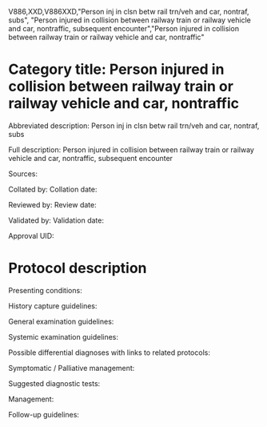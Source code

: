 V886,XXD,V886XXD,"Person inj in clsn betw rail trn/veh and car, nontraf, subs", "Person injured in collision between railway train or railway vehicle and car, nontraffic, subsequent encounter","Person injured in collision between railway train or railway vehicle and car, nontraffic"
# Category title: Person injured in collision between railway train or railway vehicle and car, nontraffic

Abbreviated description: Person inj in clsn betw rail trn/veh and car, nontraf, subs

Full description: Person injured in collision between railway train or railway vehicle and car, nontraffic, subsequent encounter

Sources:

Collated by:
Collation date:

Reviewed by:
Review date:

Validated by:
Validation date:

Approval UID:

# Protocol description

Presenting conditions:

History capture guidelines:

General examination guidelines:

Systemic examination guidelines:

Possible differential diagnoses with links to related protocols:

Symptomatic / Palliative management:

Suggested diagnostic tests:

Management:

Follow-up guidelines:
